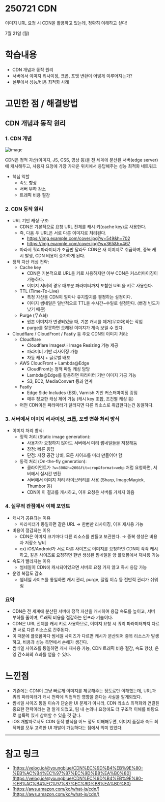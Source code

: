 # 250721 CDN

이미지 URL 요청 시 CDN을 활용하고 있는데,  정확히 이해하고 싶다!


7월 21일 (월)


# 학습내용


- CDN 개념과 동작 원리
- 서버에서 이미지 리사이징, 크롭, 포맷 변환이 어떻게 이루어지는가?
- 실무에서 성능/비용 최적화 사례


# 고민한 점 / 해결방법


## CDN 개념과 동작 원리

### 1. CDN 개념

![image](https://github.com/user-attachments/assets/3286a20b-ec28-4525-9fa4-255fc4c798c7)

CDN은 정적 자산(이미지, JS, CSS, 영상 등)을 전 세계에 분산된 서버(edge server)에 캐시해두고, 사용자 요청에 가장 가까운 위치에서 응답해주는 성능 최적화 네트워크

* 핵심 역할
  * 속도 향상
  * 서버 부하 감소
  * 트래픽 비용 절감

### 2. CDN 동작 원리

* URL 기반 캐싱 구조:
  * CDN은 기본적으로 요청 URL 전체를 캐시 키(cache key)로 사용한다.
  * 즉, 다음 두 URL은 서로 다른 이미지로 처리된다.
    * https://img.example.com/cover.jpg?w=549&h=702
    * https://img.example.com/cover.jpg?w=365&h=467
  * 따라서 쿼리파라미터가 조금만 달라도 CDN은 새 이미지로 취급하며, 중복 캐시 발생, CDN 비용이 증가하게 된다.
* 정적 자산 캐싱 전략:
  * Cache key
    * CDN은 기본적으로 URL을 키로 사용하지만 이부 CDN은 커스터마이징이 가능하다.
    * 이미지 서버의 경우 대부분 파라미터까지 포함한 URL을 키로 사용한다.
  * TTL (Time-To-Live)
    * 특정 자산을 CDN이 얼마나 유지할지를 결정하는 설정이다.
    * 이미지 썸네일은 일반적으로 TTL을 수시간~수일로 설정한다. (뼌경 빈도가 낮기 때문)
  * Purge (무효화)
    * 원본 이미지가 변경되었을 때, 기본 캐시를 제거(무효화)하는 작업
    * purge를 잘못하면 오래된 이미지가 계속 보일 수 있다.
* Cloudflare / CloudFront / Fastly 등 주요 CDN의 이미지 처리:
  * Cloudflare
    * Cloudflare Images나 Image Resizing 기능 제공
    * 파라미터 기반 리사이징 가능
    * 자동 캐시 + 글로벌 배포
  * AWS CloudFront + Lambda@Edge
    * CloudFront는 정적 파일 캐싱 담당
    * Lambda@Edge를 활용하면 파라미터 기반 이미지 가공 가능
    * S3, EC2, MediaConvert 등과 연계
  * Fastly
    * Edge Side Includes (ESI), Varnish 기반 커스터마이징 강점
    * 매우 정교한 캐싱 제어 가능 (캐시 key 조합, 조건별 캐싱 등)
  * 어떤 CDN이든 파라미터가 달라지면 다른 리소스로 취급한다는건 동일하다.

### 3. 서버에서 이미지 리사이징, 크롭, 포맷 변환 처리 방식

* 이미지 처리 방식:
  * 정적 처리 (Static image generation):
    * 사용자가 요청하지 않아도 서버에서 미리 썸네일들을 저장해둠
    * 장점: 빠른 응답
    * 단점: 저장 공간 낭비, 모든 사이즈를 미리 만들어야 함
  * 동적 처리 (On-the-fly generation):
    * 클라이언트가 `?w=300&h=200&fit=crop&format=webp` 처럼 요청하면, 서버에서 실시간 변환
    * 서버에서 이미지 처리 라이브러리를 사용 (Sharp, ImageMagick, Thumbor 등)
    * CDN이 이 결과를 캐시하고, 이후 요청은 서버를 거치지 않음

### 4. 실무적 관점에서 이해 포인트

* 캐시가 공유되는 이유
  * 파라미터가 동일하면 같은 URL → 한번만 리사이징, 이후 재사용 가능
* 비용이 절감되는 이유
  * CDN은 이미지 크기마다 다른 리소스를 만들고 보관한다. → 중복 생성은 비용과 저장소 낭비
  * ex) iOS/Android가 서로 다른 사이즈로 이미지를 요청하면 CDN이 각각 캐시하고, 같은 사이즈로 요청하면 한번 생성된 썸네일을 양 플랫폼에서 재사용 가능
* 속도가 빨라지는 이유
  * 썸네일이 CDN에 캐시되어있으면 서버로 요청 가지 않고 즉시 응답 가능
* 운영 복잡도 감소
  * 썸네일 사이즈를 통일하면 캐시 관리, purge, 잘림 이슈 등 전반적 관리가 쉬워짐


### 요약

- CDN은 전 세계에 분산된 서버에 정적 자산을 캐시하여 응답 속도를 높이고, 서버 부하를 줄이며, 트래픽 비용을 절감하는 인프라 기술이다.
- CDN은 URL 전체를 캐시 키로 사용하므로, 이미지 요청 시 쿼리 파라미터까지 다르면 서로 다른 리소스로 간주된다.
- 이 때문에 플랫폼마다 썸네일 사이즈가 다르면 캐시가 분산되어 중복 리소스가 발생하고, 비용과 성능 측면에서 손해가 생긴다.
- 썸네일 사이즈를 통일하면 캐시 재사용 가능, CDN 트래픽 비용 절감, 속도 향상, 운영 간소화의 효과를 얻을 수 있다.


# 느낀점


- 기존에는 CDN이 그냥 빠르게 이미지를 제공해주는 정도로만 이해했는데, URL과 쿼리 파라미터가 캐시 전략에 직접적인 영향을 준다는 사실을 알게되었다.
- 썸네일 사이즈 통일 이슈가 단순한 UI 문제가 아니라, CDN 리소스 최적화와 연결된 중요한 전략이라는 걸 알게 되었고, 팀 내 논의나 요청에도 더 구조적 이해를 바탕으로 설득력 있게 참여할 수 있을 것 같다.
- iOS 개발자로서도 CDN 동작 방식을 어느 정도 이해해두면, 이미지 품질과 속도 최적화를 모두 고려한 UI 개발이 가능하다는 점에서 의미 있었다.

---


# 참고 링크


- [https://velog.io/@youngblue/CDN%EC%9D%B4%EB%9E%80-%EB%AC%B4%EC%97%87%EC%9D%B8%EA%B0%80](https://velog.io/@youngblue/CDN%EC%9D%B4%EB%9E%80-%EB%AC%B4%EC%97%87%EC%9D%B8%EA%B0%80)
- [https://aws.amazon.com/ko/what-is/cdn/](https://aws.amazon.com/ko/what-is/cdn/)
